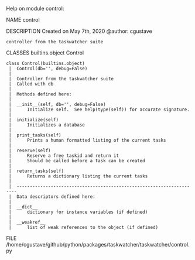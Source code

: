 Help on module control:

NAME
    control

DESCRIPTION
    Created on May 7th, 2020
    @author: cgustave
    
    controller from the taskwatcher suite

CLASSES
    builtins.object
        Control
    
    class Control(builtins.object)
     |  Control(db='', debug=False)
     |  
     |  Controller from the taskwatcher suite
     |  Called with db
     |  
     |  Methods defined here:
     |  
     |  __init__(self, db='', debug=False)
     |      Initialize self.  See help(type(self)) for accurate signature.
     |  
     |  initialize(self)
     |      Initializes a database
     |  
     |  print_tasks(self)
     |      Prints a human formatted listing of the current tasks
     |  
     |  reserve(self)
     |      Reserve a free taskid and return it
     |      Should be called before a task can be created
     |  
     |  return_tasks(self)
     |      Returns a dictionary listing the current tasks
     |  
     |  ----------------------------------------------------------------------
     |  Data descriptors defined here:
     |  
     |  __dict__
     |      dictionary for instance variables (if defined)
     |  
     |  __weakref__
     |      list of weak references to the object (if defined)

FILE
    /home/cgustave/github/python/packages/taskwatcher/taskwatcher/control.py


